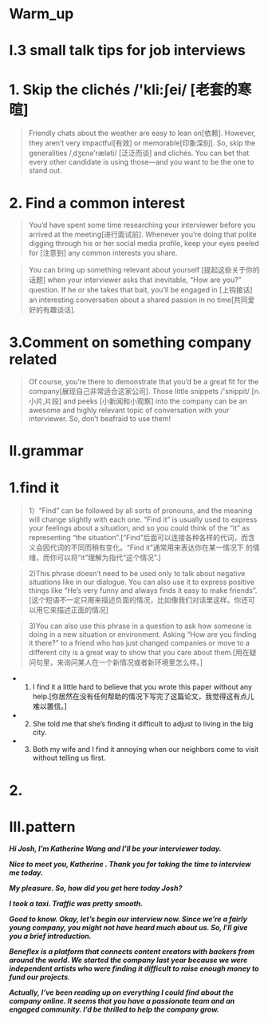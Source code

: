 # Warm_up

# I.3 small talk tips for job interviews
# 1. Skip the clichés /'kli:ʃei/  [老套的寒暄]
> Friendly chats about the weather are easy to lean on[依赖]. However, they aren’t very impactful[有效] or memorable[印象深刻]. So, skip the generalities /ˌdʒɛnə'ræləti/ [泛泛而谈] and clichés. You can bet that every other candidate is using those—and you want to be the one to stand out.

# 2. Find a common interest
> You’d have spent some time researching your interviewer before you arrived at the meeting[进行面试前]. Whenever you’re doing that polite digging through his or her social media profile, keep your eyes peeled for [注意到] any common interests you share.

> You can bring up something relevant about yourself [提起这些关于你的话题] when your interviewer asks that inevitable, “How are you?” question. If he or she takes that bait, you’ll be engaged in [上钩接话] an interesting conversation about a shared passion in no time[共同爱好的有趣谈话].

# 3.Comment on something company related
> Of course, you’re there to demonstrate that you’d be a great fit for the company[展现自己非常适合这家公司]. Those little snippets /'snippit/ [n.小片,片段] and peeks [小新闻和小观察] into the company can be an awesome and highly relevant topic of conversation with your interviewer. So, don’t beafraid to use them!

# II.grammar
# 1.find it
> 1）“Find” can be followed by all sorts of pronouns, and the meaning will change slightly with each one. “Find it” is usually used to express your feelings about a situation, and so you could think of the “it” as representing “the situation”.[“Find”后面可以连接各种各样的代词，而含义会因代词的不同而稍有变化。“Find it”通常用来表达你在某一情况下 的情绪，而你可以将“it”理解为指代“这个情况”.]

> 2)This phrase doesn’t need to be used only to talk about negative situations like in our dialogue. You can also use it to express positive things like “He’s very funny and always finds it easy to make friends”.[这个短语不一定只用来描述负面的情况，比如像我们对话里这样。你还可以用它来描述正面的情况]

> 3)You can also use this phrase in a question to ask how someone is doing in a new situation or environment. Asking “How are you finding it there?” to a friend who has just changed companies or move to a different city is a great way to show that you care about them.[用在疑问句里，来询问某人在一个新情况或者新环境里怎么样。]

- 1. I find it a little hard to believe that you wrote this paper without any help.[你居然在没有任何帮助的情况下写完了这篇论文，我觉得这有点儿难以置信。]

- 2. She told me that she’s finding it difficult to adjust to living in the big city.

- 3. Both my wife and I find it annoying when our neighbors come to visit without telling us first.

# 2.


















# III.pattern
***Hi Josh, I’m Katherine Wang and I’ll be your interviewer today.***

***Nice to meet you, Katherine . Thank you for taking the time to interview me today.***

***My pleasure. So, how did you get here today Josh?***

***I took a taxi. Traffic was pretty smooth.***

***Good to know. Okay, let’s begin our interview now. Since we’re a fairly young company, you might not have heard much about us. So, I'll give you a brief introduction.***

***Beneflex is a platform that connects content creators with backers from around the world. We started the company last year because we were independent artists who were finding it difficult to raise enough money to fund our projects.***

***Actually, I’ve been reading up on everything I could find about the company online. It seems that you have a passionate team and an engaged community. I’d be thrilled to help the company grow.***


